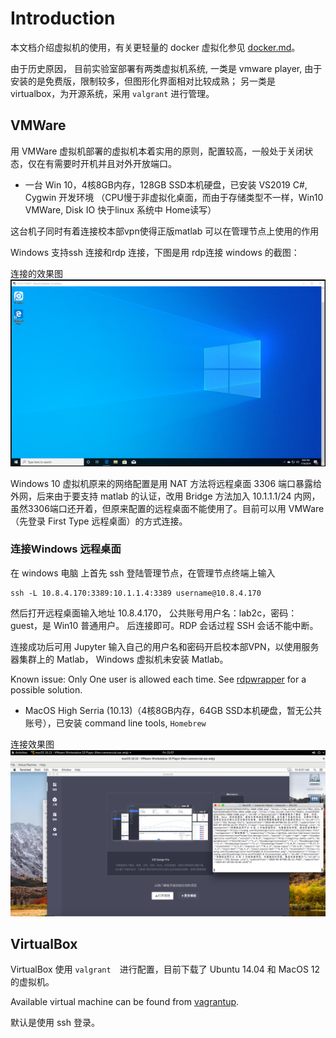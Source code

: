 # Introduction

本文档介绍虚拟机的使用，有关更轻量的 docker 虚拟化参见 [docker.md](./docker.md)。

由于历史原因，
目前实验室部署有两类虚拟机系统, 一类是 vmware player, 由于安装的是免费版，限制较多，但图形化界面相对比较成熟；
另一类是 virtualbox，为开源系统，采用 `valgrant` 进行管理。

## VMWare
用 VMWare 虚拟机部署的虚拟机本着实用的原则，配置较高，一般处于关闭状态，仅在有需要时开机并且对外开放端口。
* 一台 Win 10，4核8GB内存，128GB SSD本机硬盘，已安装 VS2019 C#, Cygwin 开发环境
（CPU慢于非虚拟化桌面，而由于存储类型不一样，Win10 VMWare, Disk IO 快于linux 系统中 Home读写）

这台机子同时有着连接校本部vpn使得正版matlab 可以在管理节点上使用的作用

Windows 支持ssh 连接和rdp 连接，下图是用 rdp连接 windows 的截图：

连接的效果图
![](./screenshot2.png)

Windows 10 虚拟机原来的网络配置是用 NAT 方法将远程桌面 3306 端口暴露给外网，后来由于要支持 matlab 的认证，改用 Bridge 方法加入 10.1.1.1/24 内网，虽然3306端口还开着，但原来配置的远程桌面不能使用了。目前可以用 VMWare （先登录 First Type 远程桌面）的方式连接。

### 连接Windows 远程桌面
在 windows  电脑 上首先 ssh 登陆管理节点，在管理节点终端上输入
```shell
ssh -L 10.8.4.170:3389:10.1.1.4:3389 username@10.8.4.170
```
然后打开远程桌面输入地址 10.8.4.170， 公共账号用户名：lab2c，密码：guest，是 Win10 普通用户。
后连接即可。RDP 会话过程 SSH 会话不能中断。

连接成功后可用 Jupyter 输入自己的用户名和密码开启校本部VPN，以使用服务器集群上的 Matlab， Windows 虚拟机未安装 Matlab。

Known issue: Only One user is allowed each time. See [rdpwrapper](https://github.com/stascorp/rdpwrap) for a possible solution.

* MacOS High Serria (10.13)（4核8GB内存，64GB SSD本机硬盘，暂无公共账号），已安装 command line tools, `Homebrew`

连接效果图
![](./mac_screenshot3.png)

## VirtualBox

VirtualBox 使用 `valgrant`　进行配置，目前下载了 Ubuntu 14.04 和 MacOS 12 的虚拟机。

Available virtual machine can be found from [vagrantup](https://app.vagrantup.com).

默认是使用 ssh 登录。




